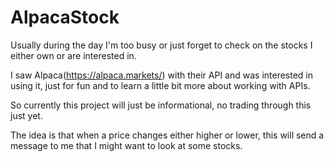 # AlpacaStock
Usually during the day I'm too busy or just forget to check on the stocks I either own or are interested in.

I saw Alpaca(https://alpaca.markets/) with their API and was interested in using it, just for fun and to learn a little bit
more about working with APIs.

So currently this project will just be informational, no trading through this just yet.

The idea is that when a price changes either higher or lower, this will send a message to me that I might want to look at
some stocks.
